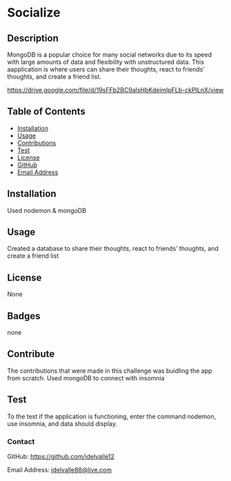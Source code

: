 # Socialize


## Description

MongoDB is a popular choice for many social networks due to its speed with large amounts of data and flexibility with unstructured data. This aapplication is where users can share their thoughts, react to friends’ thoughts, and create a friend list. 

https://drive.google.com/file/d/19sFFb2BC9alsHbKdeimlpFLb-ckPILnX/view

## Table of Contents


* [Installation](#installation)
* [Usage](#usage)
* [Contributions](#contributions)
* [Test](#tests)
* [License](#license)
* [GitHub](#github)
* [Email Address](#emailaddress)

## Installation

Used nodemon & mongoDB


## Usage

Created a database to share their thoughts, react to friends’ thoughts, and create a friend list


## License

None


## Badges

none

## Contribute

The contributions that were made in this challenge was buidling the app from scratch. Used mongoDB to connect with insomnia
 

## Test

To the test if the application is functioning, enter the command nodemon, use insomnia, and data should display. 


### Contact

GitHub: https://github.com/jdelvalle12

Email Address: jdelvalle88@live.com
